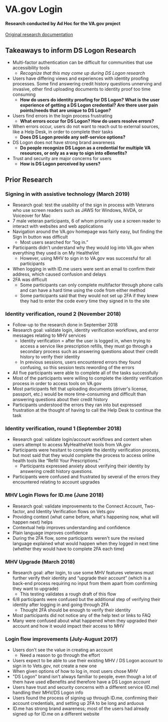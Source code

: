 # VA.gov Login
#### Research conducted by Ad Hoc for the VA.gov project
[Original research documentation](https://github.com/department-of-veterans-affairs/va.gov-team/tree/master/products/identity/login/ds-logon/research) 

## Takeaways to inform DS Logon Research
- Multi-factor authentication can be difficult for communities that use accessibility tools
  - _Recognize that this may come up during DS Logon research_
- Users have differing views and experiences with identity proofing processes. Some find answering credit history questions unnerving and invasive, other find uploading documents to identity proof too time consuming
  - **How do users do identity proofing for DS Logon? What is the user experience of getting a DS Logon credential? Are there user pain points/needs that are unique to DS Logon?**
- Users find errors in the login process frustrating
  - **What errors occur for DS Logon? How do users resolve errors?**
- When errors occur, users do not want to reach out to external sources, like a Help Desk, in order to complete their tasks
  - **Does DS Logon provide any self-service options?**
- DS Logon does not have strong brand awareness
  - **Do people recognize DS Logon as a credential for multiple VA resources, or only as a way to sign into eBenefits?**
- Trust and security are major concerns for users
  - **How is DS Logon perceived by users?**

## Prior Research
### Signing in with assistive technology (March 2019)
- Research goal: test the usability of the sign in process with Veterans who use screen readers such as JAWS for Windows, NVDA, or Voiceover for Mac
- 7 male veteran participants, 6 of whom primarily use a screen reader to interact with websites and web applications
- Navigation around the VA.gov homepage was fairly easy, but finding the Sign In button was difficult
  - Most users searched for “log in.”
- Participants didn't understand why they would log into VA.gov when everything they used is on My HealtheVet
  - However, using MHV to sign in to VA.gov was successful for all participants
- When logging in with ID.me users were sent an email to confirm their address, which caused confusion and delays
- 2FA was difficult
  - Some participants can only complete multifactor through phone calls and can have a hard time using the code from either method
  - Some participants said that they would not set up 2FA if they knew they had to enter the code every time they signed in to the site

### Identity verification, round 2 (November 2018)
- Follow-up to the research done in September 2018
- Research goal: validate login, identity verification workflows, and error messages relating to MHV services
  - Identity verification = after the user is logged in, when trying to access a service like prescription refills, they must go through a secondary process such as answering questions about their credit history to verify their identity
  - In previous sessions, users encountered errors they found confusing, so this session tests rewording of the errors
- All five participants were able to complete all of the tasks successfully
- Most of the participants were willing to complete the identity verification process in order to access tools on VA.gov
- Most participants felt that uploading documents (driver's license, passport, etc.) would be more time-consuming and difficult than answering questions about their credit history
- Participants understood the errors they ran into but expressed frustration at the thought of having to call the Help Desk to continue the task

### Identity verification, round 1 (September 2018)
- Research goal: validate login/account workflows and content when users attempt to access MyHealtheVet tools from VA.gov
- Participants were hesitant to complete the identity verification process, but most said that they would complete the process to access online health tools like “Refill Your Prescriptions.”
  - Participants expressed anxiety about verifying their identity by answering credit history questions.
- Participants were confused and frustrated by several of the errors they encountered relating to account upgrades

### MHV Login Flows for ID.me (June 2018)
- Research goal: validate improvements to the Connect Account, Two-factor, and Identity Verification flows on Vets.gov
- Providing context (what came before, what's happening now, what will happen next) helps
- Contextual help improves understanding and confidence
- Plain language improves confidence
- During the 2FA flow, some participants weren't sure the revised language explained what would happen when they logged in next time (whether they would have to complete 2FA each time)

### MHV Upgrade (March 2018)
- Research goal: after login, to use some MHV features veterans must further verify their identity and “upgrade their account” (which is a back-end process requiring no input from them apart from confirming they want to upgrade)
  - This testing validates a rough draft of this flow
- 6/8 participants were confused but the additional step of verifying their identity after logging in and going through 2FA
  - Thought 2FA should be enough to verify their identity
- Most participants did not notice any of the help text or links to FAQ
- Many were confused about what happened when they upgraded their account and how it would impact their access to MHV

### Login flow improvements (July-August 2017)
- Users don’t see the value in creating an account
  - Need a reason to go through the effort
- Users expect to be able to use their existing MHV / DS Logon account to sign in to Vets.gov, not create a new one
- When given options of how to log in, most users chose MHV
- "DS Logon" brand isn't always familiar to people, even though a lot of them have used eBenefits and therefore have a DS Logon account
- Users have trust and security concerns with a different service (ID.me) handling their MHV/DS Logon info
- Users found the process of signing up through ID.me, confirming their account credentials, and setting up 2FA to be long and arduous
- ID.me has strong brand awareness; most of the users had already signed up for ID.me on a different website
